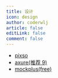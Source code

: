 ```yaml
---
title: 设计
icon: design
author: coderwlj
article: false
editLink: false
comment: false
---
```


- [pixso](https://pixso.cn/)
- [axure(推荐 9)](https://www.axure.com/)
- [mockplus(free)](https://www.mockplus.cn/rp-event/?hmsr=ZhihuRP)
